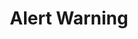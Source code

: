 ---
title: Alert Warning
category: Application
paid: true
isActive: true
ltr: {"vue":{"vueCss":[],"vueTail":[]},"preview":"function App() {\n  return /*#__PURE__*/React.createElement(\"div\", {\n    className: \"max-w-5xl mx-auto mt-12 px-4 md:px-8\"\n  }, /*#__PURE__*/React.createElement(\"div\", {\n    className: \"flex justify-between p-4 rounded-md bg-yellow-50 border border-yellow-300\"\n  }, /*#__PURE__*/React.createElement(\"div\", {\n    className: \"flex gap-3\"\n  }, /*#__PURE__*/React.createElement(\"div\", null, /*#__PURE__*/React.createElement(\"svg\", {\n    xmlns: \"http://www.w3.org/2000/svg\",\n    className: \"h-6 w-6 text-yellow-500\",\n    fill: \"none\",\n    viewBox: \"0 0 24 24\",\n    stroke: \"currentColor\",\n    strokeWidth: 2\n  }, /*#__PURE__*/React.createElement(\"path\", {\n    strokeLinecap: \"round\",\n    strokeLinejoin: \"round\",\n    d: \"M12 9v2m0 4h.01m-6.938 4h13.856c1.54 0 2.502-1.667 1.732-3L13.732 4c-.77-1.333-2.694-1.333-3.464 0L3.34 16c-.77 1.333.192 3 1.732 3z\"\n  }))), /*#__PURE__*/React.createElement(\"div\", {\n    className: \"self-center\"\n  }, /*#__PURE__*/React.createElement(\"span\", {\n    className: \"text-yellow-600 font-medium\"\n  }, \"Bandwidth is up to 300GB\"), /*#__PURE__*/React.createElement(\"div\", {\n    className: \"text-yellow-600\"\n  }, /*#__PURE__*/React.createElement(\"p\", {\n    className: \"mt-2 sm:text-sm\"\n  }, \"Lorem ipsum dolor sit amet, sed do eiusmod tempor incididunt ut labore et dolore magna aliqua. \", /*#__PURE__*/React.createElement(\"a\", {\n    href: \"javascript:void(0)\",\n    className: \"underline font-medium hover:text-yellow-700\"\n  }, \"et dolore magna aliqua.\")))))));\n}","react":{"jsxCss":[],"jsxTail":[{"code":"export default () => {\n    return (\n        <div className=\"max-w-5xl mx-auto px-4 md:px-8\">\n            <div className=\"flex justify-between p-4 rounded-md bg-yellow-50 border border-yellow-300\">\n                <div className=\"flex gap-3\">\n                    <div>\n                        <svg xmlns=\"http://www.w3.org/2000/svg\" className=\"h-6 w-6 text-yellow-500\" fill=\"none\" viewBox=\"0 0 24 24\" stroke=\"currentColor\" strokeWidth={2}>\n                            <path strokeLinecap=\"round\" strokeLinejoin=\"round\" d=\"M12 9v2m0 4h.01m-6.938 4h13.856c1.54 0 2.502-1.667 1.732-3L13.732 4c-.77-1.333-2.694-1.333-3.464 0L3.34 16c-.77 1.333.192 3 1.732 3z\" />\n                        </svg>\n                    </div>\n                    <div className=\"self-center\">\n                        <span className=\"text-yellow-600 font-medium\">\n                            Bandwidth is up to 300GB\n                        </span>\n                        <div className=\"text-yellow-600\">\n                            <p className=\"mt-2 sm:text-sm\">\n                                Lorem ipsum dolor sit amet, sed do eiusmod tempor incididunt ut labore et dolore magna aliqua. <a href=\"javascript:void(0)\" className=\"underline font-medium hover:text-yellow-700\">et dolore magna aliqua.</a>\n                            </p>\n                        </div>\n                    </div>\n                </div>\n            </div>\n        </div>\n    )\n}","label":"App.jsx"}]}}
rtl: {"vue":{"vueCss":[],"vueTail":[]},"react":{"jsxCss":[],"jsxTail":[{"label":"App.jsx","code":"export default () => {\n    return (\n        <div className=\"max-w-5xl mx-auto px-4 md:px-8\">\n            <div className=\"flex justify-between p-4 rounded-md bg-yellow-50 border border-yellow-300\">\n                <div className=\"flex gap-3\">\n                    <div>\n                        <svg xmlns=\"http://www.w3.org/2000/svg\" className=\"h-6 w-6 text-yellow-500\" fill=\"none\" viewBox=\"0 0 24 24\" stroke=\"currentColor\" strokeWidth={2}>\n                            <path strokeLinecap=\"round\" strokeLinejoin=\"round\" d=\"M12 9v2m0 4h.01m-6.938 4h13.856c1.54 0 2.502-1.667 1.732-3L13.732 4c-.77-1.333-2.694-1.333-3.464 0L3.34 16c-.77 1.333.192 3 1.732 3z\" />\n                        </svg>\n                    </div>\n                    <div className=\"self-center\">\n                        <span className=\"text-yellow-600 font-medium\">\n                            عرض النطاق الترددي يصل إلى 300 جيجا بايت\n                        </span>\n                        <div className=\"text-yellow-600\">\n                            <p className=\"mt-2 sm:text-sm\">\n                                إنه ألم شديد ، لكنني أعتقد أن الوقت قد حان لبعض العمل الرائع والألم. <a href=\"javascript:void(0)\" className=\"underline font-medium hover:text-yellow-700\">ومع بعض الآلام الشديدة.</a>\n                            </p>\n                        </div>\n                    </div>\n                </div>\n            </div>\n        </div>\n    )\n}"}]},"preview":"function App() {\n  return /*#__PURE__*/React.createElement(\"div\", {\n    className: \"max-w-5xl mx-auto mt-12 px-4 md:px-8\"\n  }, /*#__PURE__*/React.createElement(\"div\", {\n    className: \"flex justify-between p-4 rounded-md bg-yellow-50 border border-yellow-300\"\n  }, /*#__PURE__*/React.createElement(\"div\", {\n    className: \"flex gap-3\"\n  }, /*#__PURE__*/React.createElement(\"div\", null, /*#__PURE__*/React.createElement(\"svg\", {\n    xmlns: \"http://www.w3.org/2000/svg\",\n    className: \"h-6 w-6 text-yellow-500\",\n    fill: \"none\",\n    viewBox: \"0 0 24 24\",\n    stroke: \"currentColor\",\n    strokeWidth: 2\n  }, /*#__PURE__*/React.createElement(\"path\", {\n    strokeLinecap: \"round\",\n    strokeLinejoin: \"round\",\n    d: \"M12 9v2m0 4h.01m-6.938 4h13.856c1.54 0 2.502-1.667 1.732-3L13.732 4c-.77-1.333-2.694-1.333-3.464 0L3.34 16c-.77 1.333.192 3 1.732 3z\"\n  }))), /*#__PURE__*/React.createElement(\"div\", {\n    className: \"self-center\"\n  }, /*#__PURE__*/React.createElement(\"span\", {\n    className: \"text-yellow-600 font-medium\"\n  }, \"\\u0639\\u0631\\u0636 \\u0627\\u0644\\u0646\\u0637\\u0627\\u0642 \\u0627\\u0644\\u062A\\u0631\\u062F\\u062F\\u064A \\u064A\\u0635\\u0644 \\u0625\\u0644\\u0649 300 \\u062C\\u064A\\u062C\\u0627 \\u0628\\u0627\\u064A\\u062A\"), /*#__PURE__*/React.createElement(\"div\", {\n    className: \"text-yellow-600\"\n  }, /*#__PURE__*/React.createElement(\"p\", {\n    className: \"mt-2 sm:text-sm\"\n  }, \"\\u0625\\u0646\\u0647 \\u0623\\u0644\\u0645 \\u0634\\u062F\\u064A\\u062F \\u060C \\u0644\\u0643\\u0646\\u0646\\u064A \\u0623\\u0639\\u062A\\u0642\\u062F \\u0623\\u0646 \\u0627\\u0644\\u0648\\u0642\\u062A \\u0642\\u062F \\u062D\\u0627\\u0646 \\u0644\\u0628\\u0639\\u0636 \\u0627\\u0644\\u0639\\u0645\\u0644 \\u0627\\u0644\\u0631\\u0627\\u0626\\u0639 \\u0648\\u0627\\u0644\\u0623\\u0644\\u0645. \", /*#__PURE__*/React.createElement(\"a\", {\n    href: \"javascript:void(0)\",\n    className: \"underline font-medium hover:text-yellow-700\"\n  }, \"\\u0648\\u0645\\u0639 \\u0628\\u0639\\u0636 \\u0627\\u0644\\u0622\\u0644\\u0627\\u0645 \\u0627\\u0644\\u0634\\u062F\\u064A\\u062F\\u0629.\")))))));\n}"}
slug: /alerts
id: c4ebbed1-3948-492c-99d5-a978a607c455
created_at: 1668364680003
---